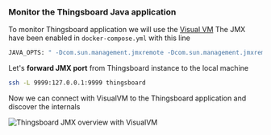 ### Monitor the Thingsboard Java application

To monitor Thingsboard application we will use the [Visual VM](https://visualvm.github.io/)
The JMX have been enabled in `docker-compose.yml` with this line

```bash
JAVA_OPTS: " -Dcom.sun.management.jmxremote -Dcom.sun.management.jmxremote.port=9999 -Dcom.sun.management.jmxremote.rmi.port=9999 -Dcom.sun.management.jmxremote.authenticate=false -Dcom.sun.management.jmxremote.ssl=false -Djava.rmi.server.hostname=127.0.0.1"
```

Let's **forward JMX port** from Thingsboard instance to the local machine

```bash
ssh -L 9999:127.0.0.1:9999 thingsboard 
```

Now we can connect with VisualVM to the Thingsboard application and discover the internals

![Thingsboard JMX overview with VisualVM](../../../../..https://img.thingsboard.io/reference/performance-aws-instances/method/chart-examples/performance_test_thingsboard_jmx_visual_vm_overview.png "Thingsboard JMX overview with VisualVM")

